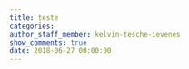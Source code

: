 ```yaml
---
title: teste
categories:
author_staff_member: kelvin-tesche-ievenes
show_comments: true
date: 2018-06-27 00:00:00
---
```

